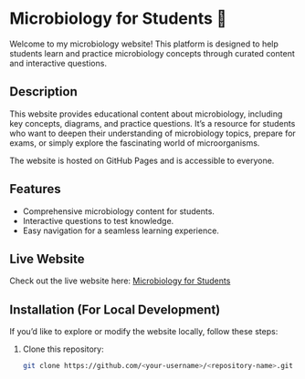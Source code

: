 # Microbiology for Students 🧫

Welcome to my microbiology website! This platform is designed to help students learn and practice microbiology concepts through curated content and interactive questions.

## Description

This website provides educational content about microbiology, including key concepts, diagrams, and practice questions. It’s a resource for students who want to deepen their understanding of microbiology topics, prepare for exams, or simply explore the fascinating world of microorganisms.

The website is hosted on GitHub Pages and is accessible to everyone.

## Features

- Comprehensive microbiology content for students.
- Interactive questions to test knowledge.
- Easy navigation for a seamless learning experience.

## Live Website

Check out the live website here: [Microbiology for Students](https://<maryamingg>.github.io/<microbiology>/)

## Installation (For Local Development)

If you’d like to explore or modify the website locally, follow these steps:

1. Clone this repository:
   ```bash
   git clone https://github.com/<your-username>/<repository-name>.git

